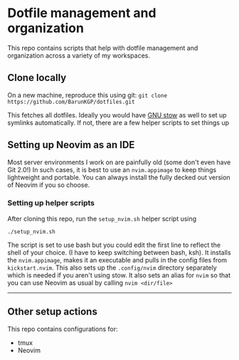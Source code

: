 # Dotfile management and organization
This repo contains scripts that help with dotfile management and organization across a variety of my workspaces.

 ## Clone locally
 On a new machine, reproduce this using git:
    ```git clone https://github.com/BarunKGP/dotfiles.git```

This fetches all dotfiles.
Ideally you would have [GNU stow](https://www.gnu.org/software/stow/) as well to set up symlinks automatically.
If not, there are a few helper scripts to set things up
   
## Setting up Neovim as an IDE
Most server environments I work on are painfully old (some don't even have Git 2.0!)
In such cases, it is best to use an `nvim.appimage` to keep things lightweight and portable.
You can always install the fully decked out version of Neovim if you so choose.
   
### Setting up helper scripts
After cloning this repo, run the `setup_nvim.sh` helper script using
```chmod +x setup_nvim.sh
./setup_nvim.sh
```
   
The script is set to use bash but you could edit the first line to reflect the shell of your choice.
(I have to keep switching between bash, ksh).
It installs the `nvim.appimage`, makes it an executable and pulls in the config files from `kickstart.nvim`.
This also sets up the `.config/nvim` directory separately which is needed if you aren't using stow.
It also sets an alias for `nvim` so that you can use Neovim as usual by calling `nvim <dir/file>`
   
---
   
## Other setup actions
This repo contains configurations for:
- tmux
- Neovim
